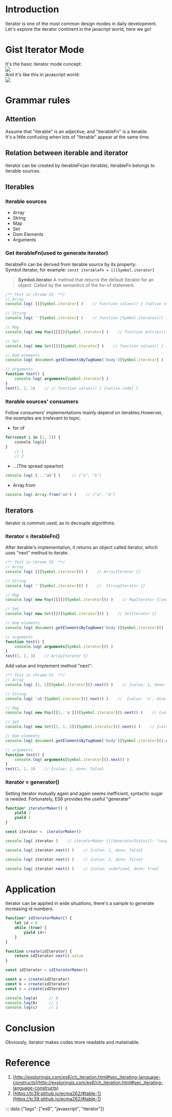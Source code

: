 # Introduction
Iterator is one of the most common design modes in daily development. Let's explore the iterator continent in the javacript world, here we go!


# Gist Iterator Mode
It's the basic iterator mode concept:   
![](https://sfault-image.b0.upaiyun.com/313/415/3134156573-59538bf9ed814_articlex)   
And it's like this in javascript world:   
![](https://sfault-image.b0.upaiyun.com/590/033/590033887-59538bd8a3857_articlex)    

# Grammar rules
## Attention
Assume that "iterable" is an adjective, and "iterableFn" is a iterable.  
It's a little confusing when lots of "iterable" appear at the same time.

## Relation between iterable and iterator
Iterator can be created by iterableFn(an iterable), iterableFn belongs to iterable sources.

## Iterables 
### Iterable sources
* Array
* String
* Map
* Set
* Dom Elements
* Arguments

### Get iterableFn(used to generate iterator)
IterableFn can be derived from iterable source by its property: Symbol.iterator, for example: `const iterableFn = [][Symbol.iterator]`
> **Symbol.iterator**
> A method that returns the default Iterator for an object. Called by the semantics of the for-of statement.

```js
/** Test in chrome 55  **/
// Array
console.log( [][Symbol.iterator] )    // function values() { [native code] }

// String
console.log( ''[Symbol.iterator] )    // function [Symbol.iterator]() { [native code] }

// Map
console.log( new Map([[]])[Symbol.iterator] )    // function entries() { [native code] }

// Set
console.log( new Set([])[Symbol.iterator] )    // function values() { [native code] }

// Dom elements
console.log( document.getElementsByTagName('body')[Symbol.iterator] )    // function values() { [native code] }

// arguments
function test() {
	console.log( arguments[Symbol.iterator] )
}
test(1, 2, 3)    // // function values() { [native code] }
```

### Iterable sources' consumers
Follow consumers' implementations mainly depend on iterables.Howerver, the examples are irrelevant to topic.
* for of
```js
for(const i in [1, 2]) {
    cosnole.log(i)
}     
    // 1
    // 2
```
* ...(The spread opeartor)
```js
console.log( [..."ab"] )     // ["a", "b"]
```
* Array.from
```js
console.log( Array.from("ab") )    // ["a", "b"]
```

## Iterators
Iterator is common used, as to decouple algorithms.
### Iterator = iterableFn()
After iterable's implementation, it returns an object called iterator, which uses "next" method to iterate.
```js
/** Test in chrome 55  **/
// Array
console.log( [][Symbol.iterator]() )    // ArrayIterator {}

// String
console.log( ''[Symbol.iterator]() )    //  StringIterator {}

// Map
console.log( new Map([[]])[Symbol.iterator]() )    // MapIterator {[undefined, undefined]}

// Set
console.log( new Set([])[Symbol.iterator]() )    // SetIterator {}

// Dom elements
console.log( document.getElementsByTagName('body')[Symbol.iterator]() )    // ArrayIterator {}

// arguments
function test() {
	console.log( arguments[Symbol.iterator]() )
}
test(1, 2, 3)    // ArrayIterator {}
```
Add value and Implement method "next":
```js
/** Test in chrome 55  **/
// Array
console.log( [1, 2][Symbol.iterator]().next() )    // {value: 1, done: false}

// String
console.log( 'ab'[Symbol.iterator]().next() )    //  {value: 'a', done: false}

// Map
console.log( new Map([[1, 'a']])[Symbol.iterator]().next() )    // {value: [1, 'a'], done: false}

// Set
console.log( new Set([1, 1, 2])[Symbol.iterator]().next() )    // {value1: , done: false}

// Dom elements
console.log( document.getElementsByTagName('body')[Symbol.iterator]().next() )    // {value: body(dom), done: false}

// arguments
function test() {
	console.log( arguments[Symbol.iterator]().next() )
}
test(1, 2, 3)    // {value: 1, done: false}
```

### Iterator = generator() 
Setting iterator mutually again and again seems inefficient, syntactic sugar is needed. Fortunately, ES6 provides the useful "generater"
```js
function* iteratorMaker() {
    yield 1
    yield 2
}

const iterator =  iteratorMaker()

console.log( iterator )    // iteratorMaker {[[GeneratorStatus]]: "suspended", [[GeneratorReceiver]]: Window, [[GeneratorLocation]]: Object}

console.log( iterator.next() )    // {value: 1, done: false}

console.log( iterator.next() )    // {value: 2, done: false}

console.log( iterator.next() )    // {value: undefined, done: true}
```


# Application
Iterator can be applied in wide situations, there's a sample to generate increasing id numbers.
```js
function* idIteratorMaker() {
    let id = 0
    while (true) {
    	yield id++
    }
}

function create(idIterator) {
	return idIterator.next().value
}

const idIterator = idIteratorMaker()

const a = create(idIterator)
const b = create(idIterator)
const c = create(idIterator)

console.log(a)     // 0
console.log(b)     // 1
console.log(c)     // 2
```


# Conclusion
Obviously, iterator makes codes more readable and matainable.  





# Reference
1. [http://exploringjs.com/es6/ch_iteration.html#sec_iterating-language-constructs](http://exploringjs.com/es6/ch_iteration.html#sec_iterating-language-constructs)  
2. [https://tc39.github.io/ecma262/#table-1](https://tc39.github.io/ecma262/#table-1)

::: data {"tags": ["es6", "javascript", "iterator"]}